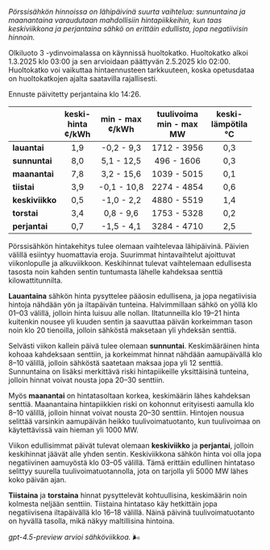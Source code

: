 *Pörssisähkön hinnoissa on lähipäivinä suurta vaihtelua: sunnuntaina ja maanantaina varaudutaan mahdollisiin hintapiikkeihin, kun taas keskiviikkona ja perjantaina sähkö on erittäin edullista, jopa negatiivisin hinnoin.*

Olkiluoto 3 -ydinvoimalassa on käynnissä huoltokatko. Huoltokatko alkoi 1.3.2025 klo 03:00 ja sen arvioidaan päättyvän 2.5.2025 klo 02:00. Huoltokatko voi vaikuttaa hintaennusteen tarkkuuteen, koska opetusdataa on huoltokatkojen ajalta saatavilla rajallisesti.

Ennuste päivitetty perjantaina klo 14:26.

|              | keski-<br>hinta<br>¢/kWh | min - max<br>¢/kWh | tuulivoima<br>min - max<br>MW | keski-<br>lämpötila<br>°C |
|:-------------|:------------------------:|:------------------:|:----------------------------:|:-------------------------:|
| **lauantai** |            1,9           |    -0,2 - 9,3      |         1712 - 3956          |            0,3            |
| **sunnuntai**|            8,0           |     5,1 - 12,5     |          496 - 1606          |            0,3            |
| **maanantai**|            7,8           |     3,2 - 15,6     |         1039 - 5015          |            0,1            |
| **tiistai**  |            3,9           |    -0,1 - 10,8     |         2274 - 4854          |            0,6            |
| **keskiviikko**|          0,5           |    -1,0 - 2,2      |         4880 - 5519          |            1,4            |
| **torstai**  |            3,4           |     0,8 - 9,6      |         1753 - 5328          |            0,2            |
| **perjantai**|            0,7           |    -1,5 - 4,1      |         3284 - 4710          |            2,5            |

Pörssisähkön hintakehitys tulee olemaan vaihtelevaa lähipäivinä. Päivien välillä esiintyy huomattavia eroja. Suurimmat hintavaihtelut ajoittuvat viikonlopulle ja alkuviikkoon. Keskihinnat tulevat vaihtelemaan edullisesta tasosta noin kahden sentin tuntumasta lähelle kahdeksaa senttiä kilowattitunnilta.

**Lauantaina** sähkön hinta pysyttelee pääosin edullisena, ja jopa negatiivisia hintoja nähdään yön ja iltapäivän tunteina. Halvimmillaan sähkö on yöllä klo 01–03 välillä, jolloin hinta luisuu alle nollan. Iltatunneilla klo 19–21 hinta kuitenkin nousee yli kuuden sentin ja saavuttaa päivän korkeimman tason noin klo 20 tienoilla, jolloin sähköstä maksetaan yli yhdeksän senttiä.

Selvästi viikon kallein päivä tulee olemaan **sunnuntai**. Keskimääräinen hinta kohoaa kahdeksaan senttiin, ja korkeimmat hinnat nähdään aamupäivällä klo 8–10 välillä, jolloin sähköstä saatetaan maksaa jopa yli 12 senttiä. Sunnuntaina on lisäksi merkittävä riski hintapiikeille yksittäisinä tunteina, jolloin hinnat voivat nousta jopa 20–30 senttiin.

Myös **maanantai** on hintatasoltaan korkea, keskimäärin lähes kahdeksan senttiä. Maanantaina hintapiikkien riski on kohonnut erityisesti aamulla klo 8–10 välillä, jolloin hinnat voivat nousta 20–30 senttiin. Hintojen nousua selittää varsinkin aamupäivän heikko tuulivoimatuotanto, kun tuulivoimaa on käytettävissä vain hieman yli 1000 MW.

Viikon edullisimmat päivät tulevat olemaan **keskiviikko** ja **perjantai**, jolloin keskihinnat jäävät alle yhden sentin. Keskiviikkona sähkön hinta voi olla jopa negatiivinen aamuyöstä klo 03–05 välillä. Tämä erittäin edullinen hintataso selittyy suurella tuulivoimatuotannolla, jota on tarjolla yli 5000 MW lähes koko päivän ajan.

**Tiistaina** ja **torstaina** hinnat pysyttelevät kohtuullisina, keskimäärin noin kolmesta neljään senttiin. Tiistaina hintataso käy hetkittäin jopa negatiivisena iltapäivällä klo 16–18 välillä. Näinä päivinä tuulivoimatuotanto on hyvällä tasolla, mikä näkyy maltillisina hintoina.

*gpt-4.5-preview arvioi sähköviikkoa.* 🌬️
